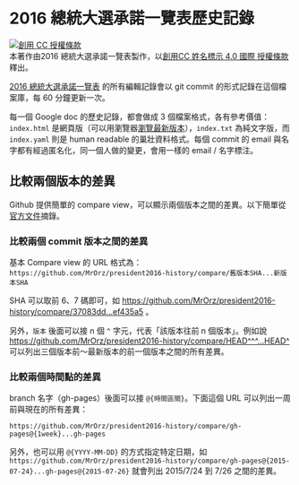 2016 總統大選承諾一覽表歷史記錄
====

<a rel="license" href="http://creativecommons.org/licenses/by/4.0/"><img alt="創用 CC 授權條款" style="border-width:0" src="https://i.creativecommons.org/l/by/4.0/88x31.png" /></a><br />本著作由<span xmlns:cc="http://creativecommons.org/ns#" property="cc:attributionName">2016 總統大選承諾一覽表</span>製作，以<a rel="license" href="http://creativecommons.org/licenses/by/4.0/">創用CC 姓名標示 4.0 國際 授權條款</a>釋出。

[2016 總統大選承諾一覽表](https://docs.google.com/document/d/1D_TfV5udsWesnD2RFQ5D2VXrbuPG6hOxW1bhqjPKaFg/) 的所有編輯記錄會以 git commit 的形式記錄在這個檔案庫，每 60 分鐘更新一次。

每一個 Google doc 的歷史記錄，都會做成 3 個檔案格式，各有參考價值：`index.html` 是網頁版（可以用瀏覽器[瀏覽最新版本](http://mrorz.github.io/president2016-history/)），`index.txt` 為純文字版，而 `index.yaml` 則是 human readable 的巢壯資料格式。每個 commit 的 email 與名字都有經過匿名化，同一個人做的變更，會用一樣的 email / 名字標注。


比較兩個版本的差異
--------------

Github 提供簡單的 compare view，可以顯示兩個版本之間的差異。以下簡單從[官方文件](https://help.github.com/articles/comparing-commits-across-time/)摘錄。

### 比較兩個 commit 版本之間的差異

基本 Compare view 的 URL 格式為：
`https://github.com/MrOrz/president2016-history/compare/舊版本SHA...新版本SHA`

SHA 可以取前 6、7 碼即可，如 https://github.com/MrOrz/president2016-history/compare/37083dd...ef435a5 。

另外，`版本` 後面可以接 n 個 `^` 字元，代表「該版本往前 n 個版本」。例如說
 https://github.com/MrOrz/president2016-history/compare/HEAD^^^...HEAD^ 可以列出三個版本前～最新版本的前一個版本之間的所有差異。

### 比較兩個時間點的差異

branch 名字（gh-pages）後面可以接 `@{時間區間}`。下面這個 URL 可以列出一周前與現在的所有差異：

`https://github.com/MrOrz/president2016-history/compare/gh-pages@{1week}...gh-pages`

另外，也可以用 `@{YYYY-MM-DD}` 的方式指定特定日期，如 `https://github.com/MrOrz/president2016-history/compare/gh-pages@{2015-07-24}...gh-pages@{2015-07-26}` 就會列出 2015/7/24 到 7/26 之間的差異。
